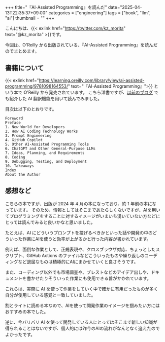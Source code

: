 +++
title="『AI-Assisted Programming』を読んだ"
date="2025-04-13T22:35:37+09:00"
categories = ["engineering"]
tags = ["book", "llm", "ai"]
thumbnail = ""
+++

こんにちは、{{< exlink href="https://twitter.com/kz_morita" text="@kz_morita" >}}です。

今回は、O'Reilly から出版されている、『AI-Assisted Programming』を読んだのでまとめます。

## 書籍について

{{< exlink href="https://learning.oreilly.com/library/view/ai-assisted-programming/9781098164553/" text="『AI-Assisted Programming』">}} という本で O'Reilly から発売されています。
こちら洋書ですが、[以前のブログ](/posts/oreilly-media-ai-translation/) でも紹介した AI 翻訳機能を用いて読んでみました。

目次は以下のとおりです。

```
Foreword
Preface
1. New World for Developers
2. How AI Coding Technology Works
3. Prompt Engineering
4. GitHub Copilot
5. Other AI-Assisted Programming Tools
6. ChatGPT and Other General-Purpose LLMs
7. Ideas, Planning, and Requirements
8. Coding
9. Debugging, Testing, and Deployment
10. Takeaways
Index
About the Author
```

## 感想など

こちらの本ですが、出版が 2024 年 4 月の本になっており、約 1 年前の本になっています。
そのため、情報としてはそこまであたらしくないですが、AIを用いてプログラミングをすることに対するイメージがいまいち湧いていない方などにとっては読んでみると良いかなと思いました。

たとえば、AI にどういうプロンプトを投げるべきかといった話や開発の中のどういった作業にAIを使うと効率が上がるかと行った内容が書かれています。

例えば、面倒な作業として、正規表現や、クロスブラウザ対応、ちょっとしたスクリプト、GitHub Actions のファイルなどこういったものや繰り返しのコーディングなど退屈なものは積極的にAIにまかせていくと良さそうです。

また、コーディング以外でも市場調査や、ブレストなどのアイデア出しや、ドキュメントを書かせたりそういった作業にも使用できる旨がかかれています。

これらは、実際に AI を使って作業をしていく中で確かに有用だったものが多く自分が使用している感覚と一致していました。

割とライトに読める本なので、AIを使って開発作業のイメージを掴みたい方にはおすすめの本でした。

逆に、今バリバリ AI を使って開発している人にとってはそこまで新しい知識が得られることはないですが、個人的には昨今のAIの流れがなんとなく追えたのでよかったです。

